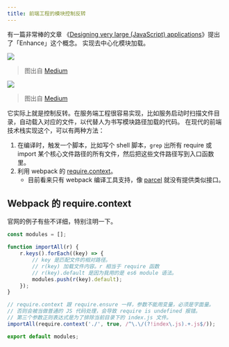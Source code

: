 ```yaml
---
title: 前端工程的模块控制反转
---
```



有一篇非常棒的文章 《[Designing very large (JavaScript) applications][B1]》提出了「Enhance」这个概念。
实现去中心化模块加载。

![](https://cdn-images-1.medium.com/max/1600/1*Y9AgFj90bpFsKq6e7o7Jbw.png)
> 图出自 [Medium][B1]

![](https://cdn-images-1.medium.com/max/1600/1*bDH4yzG0mrrYlrs2C9twsA.png)
> 图出自 [Medium][B1]


它实际上就是控制反转。在服务端工程很容易实现，比如服务启动时扫描文件目录，自动载入对应的文件，以代替人为书写模块路径加载的代码。
在现代的前端技术栈实现这个，可以有两种方法：

1. 在编译时，触发一个脚本，比如写个 shell 脚本，`grep` 出所有 require 或 import 某个核心文件路径的所有文件，然后把这些文件路径写到入口函数里。
2. 利用 webpack 的 [require.context](https://webpack.js.org/guides/dependency-management/#require-context)。
    - 目前看来只有 webpack 编译工具支持，像 [parcel](https://parceljs.org) 就没有提供类似接口。

[B1]: https://medium.com/@cramforce/designing-very-large-javascript-applications-6e013a3291a3

## Webpack 的 require.context

官网的例子有些不详细，特别注明一下。

```js
const modules = [];

function importAll(r) {
    r.keys().forEach((key) => {
        // key 是匹配文件的相对路径。
        // r(key) 加载文件内容。r 相当于 require 函数
        // r(key).default 是因为我用的是 es6 module 语法。
        modules.push(r(key).default);
    });
}

// require.context 跟 require.ensure 一样，参数不能用变量，必须是字面量。
// 否则会被当做普通的 JS 代码处理，会导致 require is undefined 报错。
// 第三个参数正则表达式是为了排除当前目录下的 index.js 文件。
importAll(require.context('./', true, /^\.\/(?!index\.js).+.js$/));

export default modules;
```
